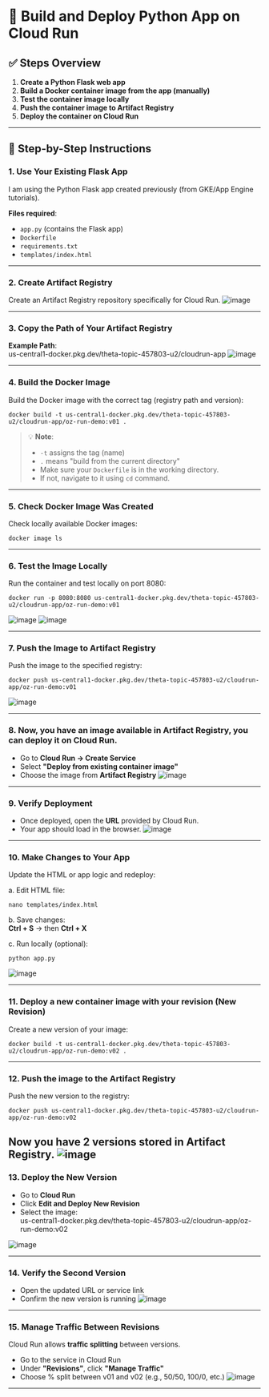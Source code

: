 # 🚀 Build and Deploy Python App on Cloud Run

## ✅ Steps Overview

1. **Create a Python Flask web app**  
2. **Build a Docker container image from the app (manually)**  
3. **Test the container image locally**  
4. **Push the container image to Artifact Registry**  
5. **Deploy the container on Cloud Run**

---

## 🔧 Step-by-Step Instructions

### 1. Use Your Existing Flask App

I am using the Python Flask app created previously (from GKE/App Engine tutorials).  

**Files required**:
- `app.py` (contains the Flask app)  
- `Dockerfile`  
- `requirements.txt`  
- `templates/index.html`  

---

### 2. Create Artifact Registry

Create an Artifact Registry repository specifically for Cloud Run.
![image](https://github.com/user-attachments/assets/b635de28-59ab-4fd4-a520-91e5169e76e1)

---

### 3. Copy the Path of Your Artifact Registry

**Example Path**:  
	us-central1-docker.pkg.dev/theta-topic-457803-u2/cloudrun-app
![image](https://github.com/user-attachments/assets/917d077a-f290-4fe2-9905-b0bbde2cafc9)

---

### 4. Build the Docker Image

Build the Docker image with the correct tag (registry path and version):

	docker build -t us-central1-docker.pkg.dev/theta-topic-457803-u2/cloudrun-app/oz-run-demo:v01 .

> 💡 **Note**:  
> - `-t` assigns the tag (name)  
> - `.` means "build from the current directory"  
> - Make sure your `Dockerfile` is in the working directory.  
> - If not, navigate to it using `cd` command.

---

### 5. Check Docker Image Was Created

Check locally available Docker images:

	docker image ls

---

### 6. Test the Image Locally

Run the container and test locally on port 8080:

	docker run -p 8080:8080 us-central1-docker.pkg.dev/theta-topic-457803-u2/cloudrun-app/oz-run-demo:v01
![image](https://github.com/user-attachments/assets/0771b8d3-2cad-42a0-8e99-ea868df8b929)
![image](https://github.com/user-attachments/assets/e1bfa4b8-33dc-4aef-8f06-f68e444d441f)

---

### 7. Push the Image to Artifact Registry

Push the image to the specified registry:

	docker push us-central1-docker.pkg.dev/theta-topic-457803-u2/cloudrun-app/oz-run-demo:v01
![image](https://github.com/user-attachments/assets/1e398854-e3f0-4b61-bc7f-1d106a4f2f5a)

---

### 8. Now, you have an image available in Artifact Registry, you can deploy it on Cloud Run. 

- Go to **Cloud Run → Create Service**
- Select **"Deploy from existing container image"**
- Choose the image from **Artifact Registry**
![image](https://github.com/user-attachments/assets/6ea5fa80-5a2d-4bc9-9b10-0a3a4dccbe56)

---

### 9. Verify Deployment

- Once deployed, open the **URL** provided by Cloud Run.
- Your app should load in the browser.
![image](https://github.com/user-attachments/assets/c3b4d18d-a1a9-4985-92fe-7ff3e4294287)

---

### 10. Make Changes to Your App

Update the HTML or app logic and redeploy:

a. Edit HTML file:

	nano templates/index.html

b. Save changes:  
	**Ctrl + S** → then **Ctrl + X**

c. Run locally (optional):

	python app.py
![image](https://github.com/user-attachments/assets/d9ea4fb5-a407-4cc7-892f-656f08a3f910)

---

### 11. Deploy a new container image with your revision (New Revision)

Create a new version of your image:

	docker build -t us-central1-docker.pkg.dev/theta-topic-457803-u2/cloudrun-app/oz-run-demo:v02 .

---

### 12. Push the image to the Artifact Registry

Push the new version to the registry:

	docker push us-central1-docker.pkg.dev/theta-topic-457803-u2/cloudrun-app/oz-run-demo:v02

Now you have **2 versions** stored in Artifact Registry.
![image](https://github.com/user-attachments/assets/a78c6d11-324a-46d5-8eac-8b360b6a1e8f)
---

### 13. Deploy the New Version

- Go to **Cloud Run**
- Click **Edit and Deploy New Revision**
- Select the image:  
	us-central1-docker.pkg.dev/theta-topic-457803-u2/cloudrun-app/oz-run-demo:v02

![image](https://github.com/user-attachments/assets/7f9554c3-1cee-4556-91bf-7df59802e21e)

---

### 14. Verify the Second Version

- Open the updated URL or service link
- Confirm the new version is running
![image](https://github.com/user-attachments/assets/575fcb01-9bd8-49e2-a7fe-3abc8e571e72)


---

### 15. Manage Traffic Between Revisions

Cloud Run allows **traffic splitting** between versions.

- Go to the service in Cloud Run
- Under **"Revisions"**, click **"Manage Traffic"**
- Choose % split between v01 and v02 (e.g., 50/50, 100/0, etc.)
![image](https://github.com/user-attachments/assets/94d82023-5185-432c-9061-b8be0279bd67)


---
